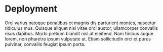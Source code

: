 # Deployment

Orci varius natoque penatibus et magnis dis parturient montes, nascetur ridiculus mus. Quisque aliquet nisi vitae orci auctor, ullamcorper convallis risus dapibus. Morbi pretium blandit nisl at eleifend. Nam finibus augue lorem, non pharetra ipsum vulputate at. Etiam sollicitudin orci et purus pulvinar, convallis feugiat ipsum porta. 